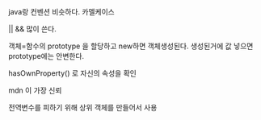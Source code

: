 

java랑 컨벤션 비슷하다. 카멜케이스

|| && 많이 쓴다. 

객체=함수의 prototype 을 할당하고 new하면 객체생성된다. 생성된거에 값 넣으면 prototype에는 안변한다. 

hasOwnProperty() 로 자신의 속성을 확인 

mdn 이 가장 신뢰 

전역변수를 피하기 위해 상위 객체를 만들어서 사용 


